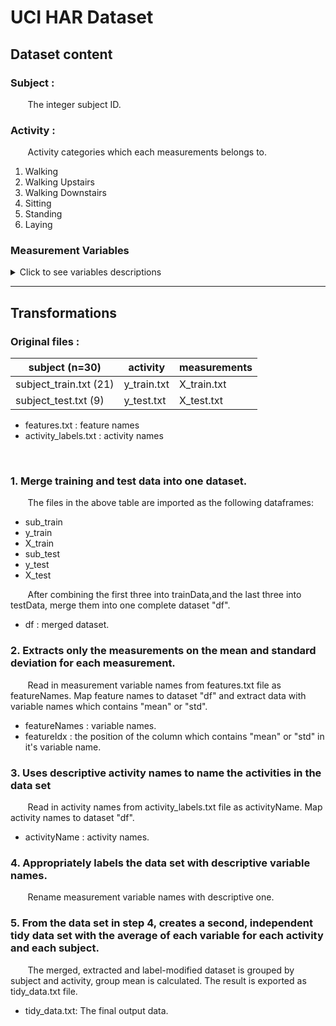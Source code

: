 # UCI HAR Dataset

## **Dataset content**
### Subject : 
&nbsp;&nbsp;&nbsp;&nbsp;&nbsp;&nbsp;&nbsp;The integer subject ID.
### Activity :
&nbsp;&nbsp;&nbsp;&nbsp;&nbsp;&nbsp;&nbsp;Activity categories
which each measurements belongs to.
1. Walking
2. Walking Upstairs
3. Walking Downstairs
4. Sitting
5. Standing
6. Laying

### Measurement Variables
<details><summary>Click to see variables descriptions</summary>
<p>
<br />


**Time domain body acceleration mean/std along X, Y, and Z:**<br />
timeBodyAccelerometerMean-X<br />
timeBodyAccelerometerMean-Y<br />
timeBodyAccelerometerMean-Z<br />
timeBodyAccelerometerStd-X<br />
timeBodyAccelerometerStd-Y<br />
timeBodyAccelerometerStd-Z

**Time domain gravity acceleration mean/std along X, Y, and Z:**<br />
timeGravityAccelerometerMean-X<br /> timeGravityAccelerometerMean-Y<br />
timeGravityAccelerometerMean-Z<br /> timeGravityAccelerometerStd-X<br />
timeGravityAccelerometerStd-Y<br /> timeGravityAccelerometerStd-Z

**Time domain body acceleration jerk mean/std along X, Y, and Z:**<br />
timeBodyAccelerometerJerkMean-X<br /> timeBodyAccelerometerJerkMean-Y<br />
timeBodyAccelerometerJerkMean-Z<br /> timeBodyAccelerometerJerkStd-X<br />
timeBodyAccelerometerJerkStd-Y<br />
timeBodyAccelerometerJerkStd-Z

**Time domain body gyroscope mean/std along X, Y, and Z:**<br />
timeBodyGyroscopeMean-X<br />
timeBodyGyroscopeMean-Y<br />
timeBodyGyroscopeMean-Z<br />
timeBodyGyroscopeStd-X<br />
timeBodyGyroscopeStd-Y<br />
timeBodyGyroscopeStd-Z

**Time domain body gyroscope jerk mean/std along X, Y, and Z:**<br />
timeBodyGyroscopeJerkMean-X<br />
timeBodyGyroscopeJerkMean-Y<br />
timeBodyGyroscopeJerkMean-Z<br />
timeBodyGyroscopeJerkStd-X<br />
timeBodyGyroscopeJerkStd-Y<br />
timeBodyGyroscopeJerkStd-Z

**Time domain body acceleration magnitude mean/std :**<br />
timeBodyAccelerometerMagnitudeMean<br />
timeBodyAccelerometerMagnitudeStd

**Time domain gravity acceleration magnitude mean/std :**<br />
timeGravityAccelerometerMagnitudeMean<br />
timeGravityAccelerometerMagnitudeStd
**Time domain body acceleration jerk magnitude mean/std :**<br />
timeBodyAccelerometerJerkMagnitudeMean<br />
timeBodyAccelerometerJerkMagnitudeStd

**Time domain body gyroscope magnitude mean/std :**<br />
timeBodyGyroscopeMagnitudeMean<br />
timeBodyGyroscopeMagnitudeStd 
**Time domain body gyroscope jerk magnitude mean/std :**<br /><br />
timeBodyGyroscopeJerkMagnitudeMean<br /> timeBodyGyroscopeJerkMagnitudeStd

**Frequency domain body acceleration mean/std/meanFreq along X, Y, and Z:**<br />
frequencyBodyAccelerometerMean-X<br /> frequencyBodyAccelerometerMean-Y<br />
frequencyBodyAccelerometerMean-Z<br /> frequencyBodyAccelerometerStd-X<br />
frequencyBodyAccelerometerStd-Y<br /> frequencyBodyAccelerometerStd-Z<br />
frequencyBodyAccelerometerMeanFreq-X<br />
frequencyBodyAccelerometerMeanFreq-Y<br />
frequencyBodyAccelerometerMeanFreq-Z

**Frequency domain body acceleration jerk mean/std/meanFreq along X, Y, and Z:**<br />
frequencyBodyAccelerometerJerkMean-X<br />
frequencyBodyAccelerometerJerkMean-Y<br />
frequencyBodyAccelerometerJerkMean-Z<br /> frequencyBodyAccelerometerJerkStd-X<br />
frequencyBodyAccelerometerJerkStd-Y<br /> frequencyBodyAccelerometerJerkStd-Z<br />
frequencyBodyAccelerometerJerkMeanFreq-X<br />
frequencyBodyAccelerometerJerkMeanFreq-Y<br />
frequencyBodyAccelerometerJerkMeanFreq-Z

**Frequency domain body gyroscope mean/std/meanFreq along X, Y, and Z:**<br />
frequencyBodyGyroscopeMean-X<br />
frequencyBodyGyroscopeMean-Y<br />
frequencyBodyGyroscopeMean-Z<br /> frequencyBodyGyroscopeStd-X<br />
frequencyBodyGyroscopeStd-Y<br />
frequencyBodyGyroscopeStd-Z<br />
frequencyBodyGyroscopeMeanFreq-X<br /> frequencyBodyGyroscopeMeanFreq-Y<br />
frequencyBodyGyroscopeMeanFreq-Z

**Frequency domain body acceleration magnitude mean/std/meanFreq :**<br />
frequencyBodyAccelerometerMagnitudeMean<br />
frequencyBodyAccelerometerMagnitudeStd<br />
frequencyBodyAccelerometerMagnitudeMeanFreq

**Frequency domain body acceleration jerk magnitude mean/std/meanFreq :**<br />
frequencyBodyAccelerometerJerkMagnitudeMean<br />
frequencyBodyAccelerometerJerkMagnitudeStd<br />
frequencyBodyAccelerometerJerkMagnitudeMeanFreq

**Frequency domain body gyroscope magnitude mean/std/meanFreq :**<br />
frequencyBodyGyroscopeMagnitudeMean<br /> frequencyBodyGyroscopeMagnitudeStd<br />
frequencyBodyGyroscopeMagnitudeMeanFreq

**Frequency domain body gyroscope jerk magnitude mean/std/meanFreq :**<br />
frequencyBodyGyroscopeJerkMagnitudeMean<br />
frequencyBodyGyroscopeJerkMagnitudeStd<br />
frequencyBodyGyroscopeJerkMagnitudeMeanFreq
</p>
</details>

---
## **Transformations**

### Original files :
|  subject (n=30)   |  activity   |measurements|
|-------------------|-------------|------------|
|subject_train.txt (21)|y_train.txt |	X_train.txt  |
|subject_test.txt  (9)|	y_test.txt 	|	X_test.txt   | 
* features.txt : feature names
* activity_labels.txt : activity names
<br/>

### 1. Merge training and test data into one dataset.
&nbsp;&nbsp;&nbsp;&nbsp;&nbsp;&nbsp;&nbsp;The files in the above table are imported as the following dataframes:
* sub_train
* y_train
* X_train
* sub_test
* y_test
* X_test<br/>

&nbsp;&nbsp;&nbsp;&nbsp;&nbsp;&nbsp;&nbsp;After combining the first three into trainData,and the last three into testData, merge them into one complete dataset "df". 
* df : merged dataset.
### 2. Extracts only the measurements on the mean and standard deviation for each measurement.
&nbsp;&nbsp;&nbsp;&nbsp;&nbsp;&nbsp;&nbsp;Read in measurement variable names from features.txt file as featureNames. Map feature names to dataset "df" and extract data with variable names which contains "mean" or "std".
* featureNames : variable names.
* featureIdx : the position of the column which contains "mean" or "std" in it's variable name.
### 3. Uses descriptive activity names to name the activities in the data set
&nbsp;&nbsp;&nbsp;&nbsp;&nbsp;&nbsp;&nbsp;Read in activity names from activity_labels.txt file as activityName. Map activity names to dataset "df".
* activityName : activity names. 
### 4. Appropriately labels the data set with descriptive variable names.
&nbsp;&nbsp;&nbsp;&nbsp;&nbsp;&nbsp;&nbsp;Rename measurement variable names with descriptive one.
### 5. From the data set in step 4, creates a second, independent tidy data set with the average of each variable for each activity and each subject.
&nbsp;&nbsp;&nbsp;&nbsp;&nbsp;&nbsp;&nbsp;The merged, extracted and label-modified dataset is grouped by subject and activity, group mean is calculated. The result is exported as tidy_data.txt file.
* tidy_data.txt: The final output data.


